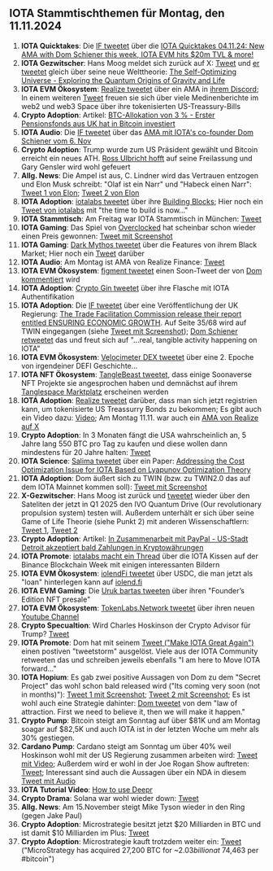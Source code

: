 ## IOTA Stammtischthemen für Montag, den 11.11.2024

1. **IOTA Quicktakes**: Die [IF tweetet](https://x.com/iota/status/1853391823927964057) über die [IOTA Quicktakes 04.11.24: New AMA with Dom Schiener this week, IOTA EVM hits $20m TVL & more!](https://www.youtube.com/watch?v=ea-cihhvcuY)
2. **IOTA Gezwitscher**: Hans Moog meldet sich zurück auf X: [Tweet](https://x.com/hus_qy/status/1853524954350010516) und [er tweetet](https://x.com/hus_qy/status/1853526814712352850) gleich über seine neue Welttheorie: [The Self-Optimizing Universe - Exploring the Quantum Origins of Gravity and Life](https://www.reverse-engineering-nature.com/p/self-optimizing-universe)
3. **IOTA EVM Ökosystem**: [Realize tweetet](https://x.com/realizefinance/status/1853733552136827214) über ein AMA in [ihrem Discord](https://t.co/Q6OmnlUmvh); In einem weiteren [Tweet](https://x.com/realizefinance/status/1853781978237313045) freuen sie sich über viele Medinenberichte im web2 und web3 Space über ihre tokenisierten US-Treassury-Bills
4. **Crypto Adoption**: Artikel: [BTC-Allokation von 3 % - Erster Pensionsfonds aus UK hat in Bitcoin investiert](https://www.blocktrainer.de/blog/erster-pensionsfonds-aus-uk-hat-in-bitcoin-investiert)
5. **IOTA Audio**: Die [IF tweetet](https://x.com/iota/status/1853784333149942268) über das [AMA mit IOTA's co-founder Dom Schiener vom 6. Nov](https://youtube.com/live/A40eTP7fqp4?feature=share)
6. **Crypto Adoption**: Trump wurde zum US Präsident gewählt und Bitcoin erreicht ein neues ATH. [Ross Ulbricht hofft](https://x.com/pardon_ross/status/1854187522588631078) auf seine Freilassung und Gary Gensler wird wohl gefeuert
7. **Allg. News**: Die Ampel ist aus, C. Lindner wird das Vertrauen entzogen und Elon Musk schreibt: "Olaf ist ein Narr" und "Habeck einen Narr": [Tweet 1 von Elon](https://x.com/elonmusk/status/1854558548732121169); [Tweet 2 von Elon](https://x.com/elonmusk/status/1855566698931499490)
8. **IOTA Adoption**: [iotalabs tweetet](https://x.com/iotalabs_/status/1854161823131468057) über ihre [Building Blocks](https://iotalabs.io/); Hier noch ein [Tweet von iotalabs](https://x.com/iotalabs_/status/1854524213790375963) mit "the time to build is now..."
9. **IOTA Stammtisch**: Am Freitag war IOTA Stammtisch in München: [Tweet](https://x.com/IotaMunchen/status/1853799157502283877)
10. **IOTA Gaming**: Das Spiel von [Overclocked](https://x.com/overclocksalmon) hat scheinbar schon wieder einen Preis gewonnen: [Tweet mit Screenshot](https://x.com/whatmicha/status/1854101692553248897)
11. **IOTA Gaming**: [Dark Mythos tweetet](https://x.com/DarkMythosIOTA/status/1854439060443418735) über die Features von ihrem Black Market; Hier noch ein [Tweet](https://x.com/DarkMythosIOTA/status/1855869658085117988) darüber
12. **IOTA Audio**: Am Montag ist AMA von Realize Finance: [Tweet](https://x.com/realizefinance/status/1854449960860708950)
13. **IOTA EVM Ökosystem**: [figment tweetet](https://x.com/figment_nfts/status/1853802070370849188) einen Soon-Tweet der von [Dom kommentiert](https://x.com/DomSchiener/status/1853853833966834119) wird
14. **IOTA Adoption**: [Crypto Gin tweetet](https://x.com/Crypto_Gin21/status/1854440531419361572) über ihre Flasche mit IOTA Authentifikation
15. **IOTA Adoption**: Die [IF tweetet](https://x.com/iota/status/1854566396631339058) über eine Veröffentlichung der UK Regierung: [The Trade Facilitation Commission release their report entitled ENSURING ECONOMIC GROWTH](https://www.facilitation.trade/unlocking-uk-trade-potential/). Auf Seite 35/68 wird auf TWIN eingegangen (siehe [Tweet mit Screenshot](https://x.com/IOTA_____/status/1854570021772505476)); [Dom Schiener retweetet](https://x.com/DomSchiener/status/1854581343557914741) das und freut sich auf "...real, tangible activity happening on IOTA"
16. **IOTA EVM Ökosystem**: [Velocimeter DEX tweetet](https://x.com/VelocimeterDEX/status/1854242429630648750) über eine 2. Epoche von irgendeiner DEFI Geschichte...
17. **IOTA NFT Ökosystem**: [TangleBeast tweetet](https://x.com/tanglebeasts/status/1854475855717618145), dass einige Soonaverse NFT Projekte sie angesprochen haben und demnächst auf ihrem [Tanglespace Marktplatz](https://www.tanglespace.app/collections) erscheinen werden
18. **IOTA Adoption**: [Realize tweetet](https://x.com/realizefinance/status/1854520376744677869) darüber, dass man sich jetzt registrien kann, um tokenisierte US Treassurry Bonds zu bekommen; Es gibt auch ein Video dazu: [Video](https://youtu.be/lhycF7H_8CA); Am Montag 11.11. war auch ein [AMA von Realize auf X](https://x.com/realizefinance/status/1855907775777288266)
19. **Crypto Adoption**: In 3 Monaten fängt die USA wahrscheinlich an, 5 Jahre lang 550 BTC pro Tag zu kaufen und diese wollen dann mindestens für 20 Jahre halten: [Tweet](https://x.com/JoeConsorti/status/1854241145200709645)
20. **IOTA Science**: [Salima tweetet](https://x.com/Salimasbegum/status/1853854084459352353) über ein Paper: [Addressing the Cost Optimization Issue for IOTA Based on Lyapunov Optimization Theory](https://www.mdpi.com/2227-7390/12/21/3391)
21. **IOTA Adoption**: Dom äußert sich zu TWIN (bzw. zu TWIN2.0 das auf dem IOTA Mainnet kommen soll): [Tweet mit Screenshot](https://x.com/Salimasbegum/status/1854799463388242291)
22. **X-Gezwitscher**: Hans Moog ist zurück und [tweetet](https://x.com/hus_qy/status/1853602231360082011) wieder über den Sateliten der jetzt in Q1 2025 den IVO Quantum Drive (Our revolutionary propulsion system) testen will. Außerdem unterhält er sich über seine Game of Life Theorie (siehe Punkt 2) mit anderen Wissenschaftlern: [Tweet 1](https://x.com/hus_qy/status/1854704978360734132), [Tweet 2](https://x.com/hus_qy/status/1854299972625178829)
23. **Crypto Adoption**: Artikel: [In Zusammenarbeit mit PayPal - US-Stadt Detroit akzeptiert bald Zahlungen in Kryptowährungen](https://www.blocktrainer.de/blog/us-stadt-detroit-akzeptiert-bald-zahlungen-in-kryptowaehrungen)
24. **IOTA Promote**: [iotalabs macht ein Thread](https://x.com/iotalabs_/status/1854887769320935917) über die IOTA Kissen auf der Binance Blockchain Week mit einigen interessanten Bildern
25. **IOTA EVM Ökosystem**: [iolendFi tweetet](https://x.com/iolendfi/status/1854897529516687506) über USDC, die man jetzt als "loan" hinterlegen kann auf [iolend.fi](https://www.iolend.fi/markets)
26. **IOTA EVM Gaming**: Die [Uruk bartas tweeten](https://x.com/UrukBartas/status/1855283187544412270) über ihren "Founder’s Edition NFT presale"
27. **IOTA EVM Ökosystem**: [TokenLabs.Network tweetet](https://x.com/TokenLabsX/status/1855295275348164663) über ihren neuen [Youtube Channel](https://www.youtube.com/@TokenLabsCryptoEnglish-w2p)
28. **Crypto Specualtion**: Wird Charles Hoskinson der Crypto Advisor für Trump? [Tweet](https://x.com/TheUnpopularEL/status/1854901002672988595)
29. **IOTA Promote**: Dom hat mit seinem [Tweet ("Make IOTA Great Again")](https://x.com/DomSchiener/status/1855580749333708805) einen postiven "tweetstorm" ausgelöst. Viele aus der IOTA Community retweeten das und schreiben jeweils ebenfalls "I am here to Move IOTA forward..."
30. **IOTA Hopium**: Es gab zwei positive Aussagen von Dom zu dem "Secret Project" das wohl schon bald released wird ("Its coming very soon (not in months)"): [Tweet 1 mit Screenshot](https://x.com/Vrom14286662/status/1855535984651231703); [Tweet 2 mit Screenshot](https://x.com/Vrom14286662/status/1855674828923040200); Es ist wohl auch eine Strategie dahinter: [Dom tweetet](https://x.com/DomSchiener/status/1855885444174483725) von dem "law of attraction. First we need to believe it, then we will make it happen."
31. **Crypto Pump**: Bitcoin steigt am Sonntag auf über $81K und am Montag soagar auf $82,5K und auch IOTA ist in der letzten Woche um mehr als 30% gestiegen.
32. **Cardano Pump**: Cardano steigt am Sonntag um über 40% weil Hoskinson wohl mit der US Regierung zusammen arbeiten wird: [Tweet mit Video](https://x.com/TapTools/status/1855384798556311710); Außerdem wird er wohl in der Joe Rogan Show auftreten: [Tweet](https://x.com/AltcoinGordon/status/1855618428230320376); Interessant sind auch die Aussagen über ein NDA in diesem [Tweet mit Audio](https://x.com/StakeWithPride/status/1855655158795084006)
33. **IOTA Tutorial Video**: [How to use Deepr](https://youtu.be/J4tJuZWhII8?si=CJ51lOXAjA6s8Szg)
34. **Crypto Drama**: Solana war wohl wieder down: [Tweet](https://x.com/MarioNe44273591/status/1855518779150680474)
35. **Allg. News**: Am 15.November steigt Mike Tyson wieder in den Ring (gegen Jake Paul)
36. **Crypto Adoption**: Microstrategie besitzt jetzt $20 Milliarden in BTC und ist damit $10 Milliarden im Plus: [Tweet](https://x.com/BitcoinMagazine/status/1855906868654227871)
37. **Crypto Adoption**: Microstrategie kauft trotzdem weiter ein: [Tweet](https://x.com/saylor/status/1855959543508828428) ("MicroStrategy has acquired 27,200 BTC for ~$2.03 billion at ~$74,463 per #bitcoin")
